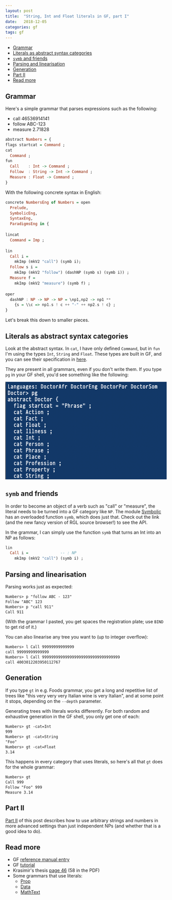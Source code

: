 ```yaml
---
layout: post
title:  "String, Int and Float literals in GF, part I"
date:   2018-12-05
categories: gf
tags: gf
---
```


- [Grammar](#grammar)
- [Literals as abstract syntax categories](#literals-as-abstract-syntax-categories)
- [`symb` and friends](#-symb--and-friends)
- [Parsing and linearisation](#parsing-and-linearisation)
- [Generation](#generation)
- [Part II](#part-ii)
- [Read more](#read-more)

## Grammar

Here's a simple grammar that parses expressions such as the following:

* call 46536914141
* follow ABC-123
* measure 2.71828

```haskell
abstract Numbers = {
flags startcat = Command ;
cat
  Command ;
fun
  Call    : Int -> Command ;
  Follow  : String -> Int -> Command ;
  Measure : Float -> Command ;
}
```

With the following concrete syntax in English:

```haskell
concrete NumbersEng of Numbers = open
  Prelude,
  SymbolicEng,
  SyntaxEng,
  ParadigmsEng in {

lincat
  Command = Imp ;

lin
  Call i =
    mkImp (mkV2 "call") (symb i);
  Follow s i =
    mkImp (mkV2 "follow") (dashNP (symb s) (symb i)) ;
  Measure f =
    mkImp (mkV2 "measure") (symb f) ;

oper
  dashNP : NP -> NP -> NP = \np1,np2 -> np1 **
    {s = \\c => np1.s ! c ++ "-" ++ np2.s ! c} ;
}
```

Let's break this down to smaller pieces.

## Literals as abstract syntax categories

Look at the abstract syntax. In `cat`, I have only defined `Command`,
but in `fun` I'm using the types `Int`, `String` and `Float`. These types
are built in GF, and you can see their specification in [here](http://www.grammaticalframework.org/doc/gf-refman.html#toc59).

They are present in all grammars, even if you don't write them. If you type
`pg` in your GF shell, you'd see something like the following:

![cats](/images/pg.png "Built-in categories creeping in your grammar D:")

## `symb` and friends

In order to become an object of a verb such as "call" or "measure", the literal
needs to be turned into a GF category like `NP`. The module [Symbolic](http://www.grammaticalframework.org/~john/rgl-browser/#api/Symbolic.gf)
has an overloaded function `symb`, which does just that. Check out the link
(and the new fancy version of RGL source browser!) to see the API.

In the grammar, I can simply use the function `symb` that turns an Int into an NP
as follows:

```haskell
lin
  Call i =              -- : NP
    mkImp (mkV2 "call") (symb i) ;
```

## Parsing and linearisation

Parsing works just as expected:

```
Numbers> p "follow ABC - 123"
Follow "ABC" 123
Numbers> p "call 911"
Call 911
```

(With the grammar I pasted, you get spaces the registration plate;
 use `BIND` to get rid of it.)

You can also linearise any tree you want to (up to integer overflow):

```
Numbers> l Call 99999999999999
call 99999999999999
Numbers> l Call 9999999999999999999999999999999999
call 4003012203950112767
```

## Generation

If you type `gt`
in e.g. Foods grammar, you get a long and repetitive list of trees like
"this very very very Italian wine is very Italian",
and at some point it stops, depending on the `--depth` parameter.

Generating trees with literals works differently. For both random and exhaustive
generation in the GF shell, you only get one of each:

```
Numbers> gt -cat=Int
999
Numbers> gt -cat=String
"Foo"
Numbers> gt -cat=Float
3.14
```

This happens in every category that uses literals, so here's all that `gt` does
for the whole grammar:

```
Numbers> gt
Call 999
Follow "Foo" 999
Measure 3.14
```

## Part II


[Part II](../../../2019/01/26/literals-2.html) of this post describes how to use arbitrary strings and numbers in more advanced settings than just independent NPs (and whether that is a good idea to do).


## Read more

* GF [reference manual entry](http://www.grammaticalframework.org/doc/gf-refman.html#toc59)
* GF [tutorial](http://www.grammaticalframework.org/doc/tutorial/gf-tutorial.html#toc132)
* Krasimir's thesis [page 46](http://www.cse.chalmers.se/~krasimir/phd-thesis.pdf) (58 in the PDF)
* Some grammars that use literals:
  * [Prop](https://github.com/GrammaticalFramework/gf-contrib/blob/master/cade-2011/Prop.gf#L89)
  * [Data](https://github.com/odanoburu/gf-data)
  * [MathText](https://github.com/GrammaticalFramework/gf-contrib/blob/master/mathtext/MathText.gf#L41)
